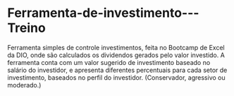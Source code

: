 # Ferramenta-de-investimento---Treino
Ferramenta simples de controle investimentos, feita no Bootcamp de Excel da DIO, onde são calculados os dividendos gerados pelo valor investido.
A ferramenta conta com um valor sugerido de investimento baseado no salário do investidor, e apresenta diferentes percentuais para cada setor de investimento, baseados no perfil do investidor. (Conservador, agressivo ou moderado.)
